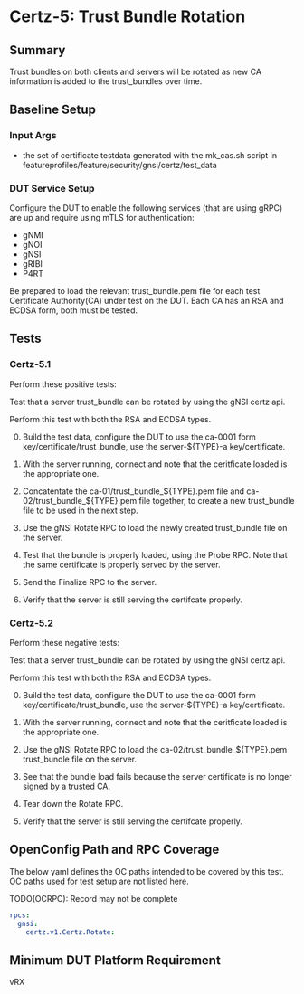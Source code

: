 # Certz-5: Trust Bundle Rotation

## Summary

Trust bundles on both clients and servers will be rotated as new CA information
is added to the trust_bundles over time.

## Baseline Setup

### Input Args

   * the set of certificate testdata generated with the mk_cas.sh script in
     featureprofiles/feature/security/gnsi/certz/test_data

### DUT Service Setup

Configure the DUT to enable the following services (that are using gRPC) are
up and require using mTLS for authentication:

   * gNMI
   * gNOI
   * gNSI
   * gRIBI
   * P4RT

Be prepared to load the relevant trust_bundle.pem file for each test
Certificate Authority(CA) under test on the DUT. Each CA has an RSA and ECDSA
form, both must be tested.

## Tests

### Certz-5.1

Perform these positive tests:

Test that a server trust_bundle can be rotated by using the gNSI certz api.

Perform this test with both the RSA and ECDSA types.

   0) Build the test data, configure the DUT to use the ca-0001 form
      key/certificate/trust_bundle, use the server-${TYPE}-a key/certificate.

   1) With the server running, connect and note that the ceritficate loaded
      is the appropriate one.

   2) Concatentate the ca-01/trust_bundle_${TYPE}.pem file and
      ca-02/trust_bundle_${TYPE}.pem file together, to create a new trust_bundle
      file to be used in the next step.

   3) Use the gNSI Rotate RPC to load the newly created trust_bundle file
      on the server.

   4) Test that the bundle is properly loaded, using the Probe RPC.
      Note that the same certificate is properly served by the server.

   5) Send the Finalize RPC to the server.

   6) Verify that the server is still serving the certifcate properly.

### Certz-5.2

Perform these negative tests:

Test that a server trust_bundle can be rotated by using the gNSI certz api.

Perform this test with both the RSA and ECDSA types.

   0) Build the test data, configure the DUT to use the ca-0001 form
      key/certificate/trust_bundle, use the server-${TYPE}-a key/certificate.

   1) With the server running, connect and note that the ceritficate loaded
      is the appropriate one.

   2) Use the gNSI Rotate RPC to load the ca-02/trust_bundle_${TYPE}.pem
      trust_bundle file on the server.

   3) See that the bundle load fails because the server certificate is no
      longer signed by a trusted CA.

   4) Tear down the Rotate RPC.

   5) Verify that the server is still serving the certifcate properly.


## OpenConfig Path and RPC Coverage

The below yaml defines the OC paths intended to be covered by this test.  OC paths used for test setup are not listed here.

TODO(OCRPC): Record may not be complete

```yaml
rpcs:
  gnsi:
    certz.v1.Certz.Rotate:
```


## Minimum DUT Platform Requirement

vRX
